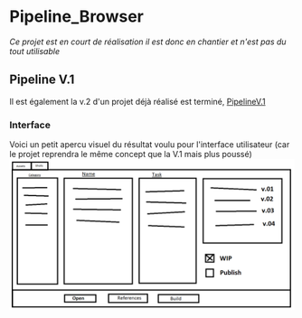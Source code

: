 # Pipeline_Browser
 
*Ce projet est en court de réalisation il est donc en chantier et n'est pas du tout utilisable*

## Pipeline V.1
Il est également la v.2 d'un projet déjà réalisé est terminé, [PipelineV.1](https://github.com/Ayaee/pipeline)

### Interface

Voici un petit apercu visuel du résultat voulu pour l'interface utilisateur (car le projet reprendra le même concept que la V.1 mais plus poussé)
![Interface](img/interface.png)
